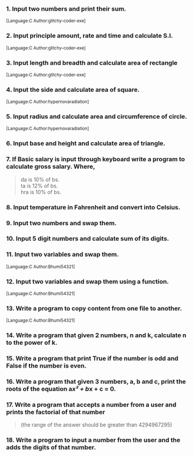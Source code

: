 ### 1.	Input two numbers and print their sum.
<sup>	[Language:C 	Author:glitchy-coder-exe]</sup>

### 2.	Input principle amount, rate and time and calculate S.I. 
<sup>	[Language:C 	Author:glitchy-coder-exe]</sup>

### 3.	Input length and breadth and calculate area of rectangle
<sup>	[Language:C 	Author:glitchy-coder-exe]</sup>

### 4.	Input the side and calculate area of square.
<sup>	[Language:C 	Author:hypernovaradiation]</sup>

### 5.	Input radius and calculate area and circumference of circle.
<sup>	[Language:C	Author:hypernovaradiation]</sup>

### 6.	Input base and height and calculate area of triangle.


### 7.	If Basic salary is input through keyboard write a program to calculate gross salary. Where,
  > da is 10% of bs. <br>
  > ta is 12% of bs. <br>
  > hra is 10% of bs. <br>


### 8.	Input temperature in Fahrenheit and convert into Celsius.


### 9.	Input two numbers and swap them.


### 10.	Input 5 digit numbers and calculate sum of its digits.


### 11. Input two variables and swap them.
<sup>	[Language:C	Author:Bhumi54321]</sup>
	
### 12. Input two variables and swap them using a function.
<sup>	[Language:C	Author:Bhumi54321]</sup>

### 13. Write a program to copy content from one file to another.
<sup>	[Language:C	Author:Bhumi54321]</sup>

### 14. Write a program that given 2 numbers, n and k, calculate n to the power of k.

### 15. Write a program that print True if the number is odd and False if the number is even.

### 16. Write a program that given 3 numbers, a, b and c, print the roots of the equation a*x² + b*x + c = 0.

### 17. Write a program that accepts a number from a user and prints the factorial of that number
> (the range of the answer should be greater than 4294967295)

### 18. Write a program to input a number from the user and the adds the digits of that number. 
